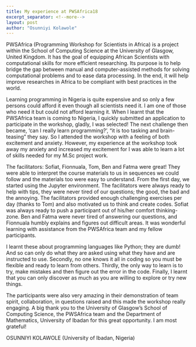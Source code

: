 ```yaml
---
title: My experience at PWSAfrica18
excerpt_separator: <!--more-->
layout: post
author: "Osunniyi Kolawole"
---
```


PWSAfrica (Programming Workshop for Scientists in Africa) is a project within the School of Computing Science at the University of Glasgow, United Kingdom. It has the goal of equipping African Scientists with computational skills for more efficient researching. Its purpose is to help bridge the gap between manual and computer-assisted methods for solving computational problems and to ease data processing. In the end, it will help improve researches in Africa to be compliant with best practices in the world. <!--more-->

Learning programming in Nigeria is quite expensive and so only a few persons could afford it even though all scientists need it. I am one of those who need it but could not afford learning it. When I learnt that the PWSAfrica team is coming to Nigeria, I quickly submitted an application to participate in the workshop, gladly, I was selected! The next challenge then became, ‘can I really learn programming?’, “it is too tasking and brain-teasing” they say. So I attended the workshop with a feeling of both excitement and anxiety. However, my experience at the workshop took away my anxiety and increased my excitement for I was able to learn a lot of skills needed for my M.Sc project work.

The facilitators: Sofiat, Fionnuala, Tom, Ben and Fatma were great! They were able to interpret the course materials to us in sequences we could follow and the materials too were easy to understand. From the first day, we started using the Jupyter environment. The facilitators were always ready to help with tips, they were never tired of our questions; the good, the bad and the annoying. The facilitators provided enough challenging exercises per day (thanks to Tom) and also motivated us to think and create codes.  Sofiat was always ready to push a participant out of his/her comfort thinking-zone. Ben and Fatma were never tired of answering our questions, and Fionnuala humbly explains and figures out difficult areas. It was wonderful learning with assistance from the PWSAfrica team and my fellow participants.

I learnt these about programming languages like Python; they are dumb! And so can only do what they are asked using what they have and are instructed to use. Secondly, no one knows it all in coding so you must be flexible and ready to learn from others. Thirdly, the only way to learn is to try, make mistakes and then figure out the error in the code. Finally, I learnt that you can only discover as much as you are willing to explore or try new things.

The participants were also very amazing in their demonstration of team spirit, collaboration, in questions raised and this made the workshop really engaging. A big thank you to the University of Glasgow’s School of Computing Science, the PWSAfrica team and the Department of Mathematics, University of Ibadan for this great opportunity. I am most grateful!


OSUNNIYI KOLAWOLE (University of Ibadan, Nigeria)


